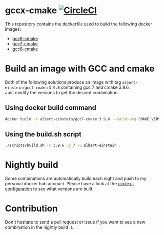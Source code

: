 # gccx-cmake [![CircleCI](https://circleci.com/gh/celian-garcia/docker-src/tree/master.svg?style=svg)](https://circleci.com/gh/celian-garcia/docker-src/tree/master) 
This repository contains the dockerfile used to build the following docker images:
- [gcc6-cmake](https://hub.docker.com/r/celiangarcia/gcc6-cmake/)
- [gcc7-cmake](https://hub.docker.com/r/celiangarcia/gcc7-cmake/)
- [gcc8-cmake](https://hub.docker.com/r/celiangarcia/gcc8-cmake/)

# Build an image with GCC and cmake
Both of the following solutions produce an image with tag ``albert-einstein/gcc7-cmake:3.9.6`` containing gcc 7 and cmake 3.9.6.<br>
Just modify the versions to get the desired combination.

## Using docker build command
```bash
docker build -t albert-einstein/gcc7-cmake:3.9.6 --build-arg CMAKE_VERSION=3.9.6 --build-arg GCC_VERSION=7 .
```

## Using the build.sh script
```bash
./scripts/build.sh -c 3.9.6 -g 7 -u albert-einstein .
```

# Nightly build
Some combinations are automatically build each night and push to my personal docker hub account. Please have a look at the [circle ci configuration](./.circleci/config.yml) to see what versions are built.

# Contribution
Don't hesitate to send a pull request or issue if you want to see a new combination in the nightly build :).
